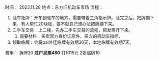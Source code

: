 时间： 2023.11.28
地点：东方旧机动车市场
流程：
1. 验车拓牌：开车到验车的地方，需要带着三角指示牌。验完之后，把牌摘下来，有人帮忙20块钱，要不就自己想办法把牌摘下来。
2. 二手车交易：上二楼，先办二手车交易的流程，把发票开下来。
	1. 需要材料：买卖双方身份证原件、买方的机动车指标、
3. 领取临牌：会将pai外迁临牌有效期30天，本地临牌有效期7天。

费用：
  拆牌20
  **过户发票480**
  打印15元
  2张临牌10